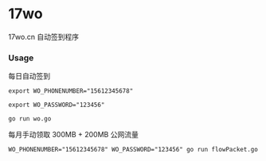 # 17wo

17wo.cn 自动签到程序

### Usage

每日自动签到

    export WO_PHONENUMBER="15612345678"

    export WO_PASSWORD="123456"
    
    go run wo.go

每月手动领取 300MB + 200MB 公网流量

    WO_PHONENUMBER="15612345678" WO_PASSWORD="123456" go run flowPacket.go
